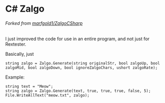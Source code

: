 # C# Zalgo
###### Forked from [marfgold1/ZalgoCSharp](https://github.com/marfgold1/ZalgoCSharp)

I just improved the code for use in an entire program, and not just for Rextester.

Basically, just
```
string zalgo = Zalgo.Generate(string originalStr, bool zalgoUp, bool zalgoMid, bool zalgoDown, bool ignoreZalgoChars, ushort zalgoRate);
```

Example:
```
string text = "Meow";
string zalgo = Zalgo.Generate(text, true, true, true, false, 5);
File.WriteAllText("meow.txt", zalgo);
```

